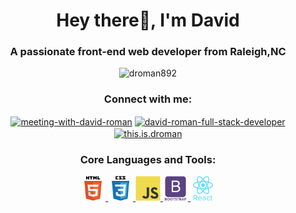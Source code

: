 <h1 align="center">Hey there👋, I'm David</h1>
<h3 align="center">A passionate front-end web developer from Raleigh,NC</h3>

<p align="center"> <img src="https://komarev.com/ghpvc/?username=droman892&label=Profile%20views&color=0e75b6&style=flat" alt="droman892" /> </p>

<h3 align="center">Connect with me:</h3>
<p align="center">
<a href="mailto:droman892@gmail.com" target="blank"><img align="center" src="https://raw.githubusercontent.com/jmnote/z-icons/master/svg/google.svg" alt="meeting-with-david-roman" height="30" width="40" /></a>
<a href="https://www.linkedin.com/in/david-roman-front-end-web-developer/" target="blank"><img align="center" src="https://raw.githubusercontent.com/rahuldkjain/github-profile-readme-generator/master/src/images/icons/Social/linked-in-alt.svg" alt="david-roman-full-stack-developer" height="30" width="40" /></a>
<a href="https://instagram.com/this.is.droman" target="blank"><img align="center" src="https://raw.githubusercontent.com/rahuldkjain/github-profile-readme-generator/master/src/images/icons/Social/instagram.svg" alt="this.is.droman" height="30" width="40" /></a>
</p>

<h3 align="center">Core Languages and Tools:</h3>

<p align="center"> <a href="https://www.w3.org/html/" target="_blank"> <img src="https://raw.githubusercontent.com/devicons/devicon/master/icons/html5/html5-original-wordmark.svg" alt="html5" width="40" height="40"/> </a> <a href="https://www.w3schools.com/css/" target="_blank"> <img src="https://raw.githubusercontent.com/devicons/devicon/master/icons/css3/css3-original-wordmark.svg" alt="css3" width="40" height="40"/> </a> <a href="https://developer.mozilla.org/en-US/docs/Web/JavaScript" target="_blank"> <img src="https://raw.githubusercontent.com/devicons/devicon/master/icons/javascript/javascript-original.svg" alt="javascript" width="40" height="40"/> </a> <a href="https://getbootstrap.com" target="_blank"> <img src="https://raw.githubusercontent.com/devicons/devicon/master/icons/bootstrap/bootstrap-plain-wordmark.svg" alt="bootstrap" width="40" height="40"/> </a> <a href="https://reactjs.org/" target="_blank"> <img src="https://raw.githubusercontent.com/devicons/devicon/master/icons/react/react-original-wordmark.svg" alt="react" width="40" height="40"/> </a> </p>